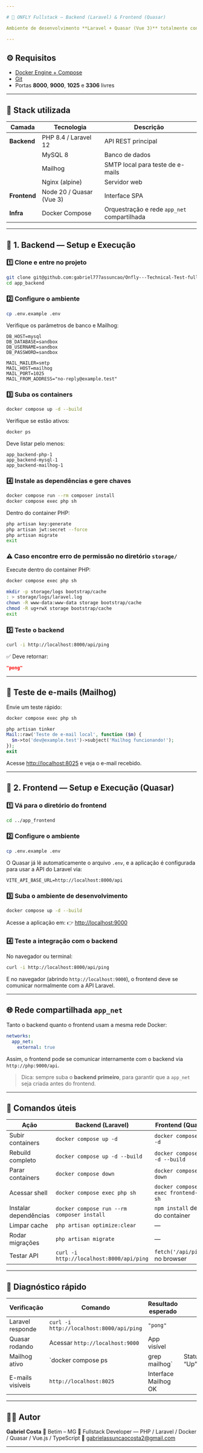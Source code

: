 ```yaml
---

# 🚀 ONFLY Fullstack — Backend (Laravel) & Frontend (Quasar)

Ambiente de desenvolvimento **Laravel + Quasar (Vue 3)** totalmente conteinerizado com **Docker Compose**, pronto para rodar localmente sem configurações manuais.

---
```


## ⚙️ Requisitos

* [Docker Engine + Compose](https://docs.docker.com/get-docker/)
* [Git](https://git-scm.com/)
* Portas **8000**, **9000**, **1025** e **3306** livres

---

## 🧱 Stack utilizada

| Camada       | Tecnologia               | Descrição                                   |
| ------------ | ------------------------ | ------------------------------------------- |
| **Backend**  | PHP 8.4 / Laravel 12     | API REST principal                          |
|              | MySQL 8                  | Banco de dados                              |
|              | Mailhog                  | SMTP local para teste de e-mails            |
|              | Nginx (alpine)           | Servidor web                                |
| **Frontend** | Node 20 / Quasar (Vue 3) | Interface SPA                               |
| **Infra**    | Docker Compose           | Orquestração e rede `app_net` compartilhada |

---

## 🚀 1. Backend — Setup e Execução

### 1️⃣ Clone e entre no projeto

```bash
git clone git@github.com:gabriel777assuncao/Onfly---Technical-Test-fullstack-developer.git
cd app_backend
```

### 2️⃣ Configure o ambiente

```bash
cp .env.example .env
```

Verifique os parâmetros de banco e Mailhog:

```env
DB_HOST=mysql
DB_DATABASE=sandbox
DB_USERNAME=sandbox
DB_PASSWORD=sandbox

MAIL_MAILER=smtp
MAIL_HOST=mailhog
MAIL_PORT=1025
MAIL_FROM_ADDRESS="no-reply@example.test"
```

### 3️⃣ Suba os containers

```bash
docker compose up -d --build
```

Verifique se estão ativos:

```bash
docker ps
```

Deve listar pelo menos:

```
app_backend-php-1
app_backend-mysql-1
app_backend-mailhog-1
```

### 4️⃣ Instale as dependências e gere chaves

```bash
docker compose run --rm composer install
docker compose exec php sh
```

Dentro do container PHP:

```bash
php artisan key:generate
php artisan jwt:secret --force
php artisan migrate
exit
```

### ⚠️ Caso encontre erro de permissão no diretório `storage/`

Execute dentro do container PHP:

```bash
docker compose exec php sh
```

```bash
mkdir -p storage/logs bootstrap/cache
: > storage/logs/laravel.log
chown -R www-data:www-data storage bootstrap/cache
chmod -R ug+rwX storage bootstrap/cache
exit
```

### 5️⃣ Teste o backend

```bash
curl -i http://localhost:8000/api/ping
```

✅ Deve retornar:

```json
"pong"
```

---

## 💌 Teste de e-mails (Mailhog)

Envie um teste rápido:

```bash
docker compose exec php sh
```

```php
php artisan tinker
Mail::raw('Teste de e-mail local', function ($m) {
  $m->to('dev@example.test')->subject('Mailhog funcionando!');
});
exit
```

Acesse [http://localhost:8025](http://localhost:8025) e veja o e-mail recebido.

---

## 🧩 2. Frontend — Setup e Execução (Quasar)

### 1️⃣ Vá para o diretório do frontend

```bash
cd ../app_frontend
```

### 2️⃣ Configure o ambiente

```bash
cp .env.example .env
```

O Quasar já lê automaticamente o arquivo `.env`, e a aplicação é configurada para usar a API do Laravel via:

```env
VITE_API_BASE_URL=http://localhost:8000/api
```

### 3️⃣ Suba o ambiente de desenvolvimento

```bash
docker compose up -d --build
```

Acesse a aplicação em:
👉 [http://localhost:9000](http://localhost:9000)

### 4️⃣ Teste a integração com o backend

No navegador ou terminal:

```bash
curl -i http://localhost:8000/api/ping
```

E no navegador (abrindo `http://localhost:9000`), o frontend deve se comunicar normalmente com a API Laravel.

---

## 🌐 Rede compartilhada `app_net`

Tanto o backend quanto o frontend usam a mesma rede Docker:

```yaml
networks:
  app_net:
    external: true
```

Assim, o frontend pode se comunicar internamente com o backend via `http://php:9000/api`.

> Dica: sempre suba o **backend primeiro**, para garantir que a `app_net` seja criada antes do frontend.

---

## 🔧 Comandos úteis

| Ação                  | Backend (Laravel)                          | Frontend (Quasar)                     |
| --------------------- | ------------------------------------------ | ------------------------------------- |
| Subir containers      | `docker compose up -d`                     | `docker compose up -d`                |
| Rebuild completo      | `docker compose up -d --build`             | `docker compose up -d --build`        |
| Parar containers      | `docker compose down`                      | `docker compose down`                 |
| Acessar shell         | `docker compose exec php sh`               | `docker compose exec frontend-dev sh` |
| Instalar dependências | `docker compose run --rm composer install` | `npm install` dentro do container     |
| Limpar cache          | `php artisan optimize:clear`               | —                                     |
| Rodar migrações       | `php artisan migrate`                      | —                                     |
| Testar API            | `curl -i http://localhost:8000/api/ping`   | `fetch('/api/ping')` no browser       |

---

## 🧭 Diagnóstico rápido

| Verificação      | Comando                                  | Resultado esperado   |             |
| ---------------- | ---------------------------------------- | -------------------- | ----------- |
| Laravel responde | `curl -i http://localhost:8000/api/ping` | `"pong"`             |             |
| Quasar rodando   | Acessar `http://localhost:9000`          | App visível          |             |
| Mailhog ativo    | `docker compose ps                       | grep mailhog`        | Status “Up” |
| E-mails visíveis | `http://localhost:8025`                  | Interface Mailhog OK |             |

---

## 👨‍💻 Autor

**Gabriel Costa**
📍 Betim – MG
💼 Fullstack Developer — PHP / Laravel / Docker / Quasar / Vue.js / TypeScript
📧 [gabrielassuncaocosta2@gmail.com](mailto:gabrielassuncaocosta2@gmail.com)

---
